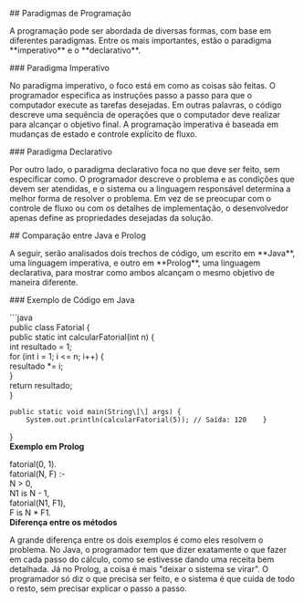   
\#\# Paradigmas de Programação

A programação pode ser abordada de diversas formas, com base em diferentes paradigmas. Entre os mais importantes, estão o paradigma \*\*imperativo\*\* e o \*\*declarativo\*\*.

\#\#\# Paradigma Imperativo

No paradigma imperativo, o foco está em como as coisas são feitas. O programador especifica as instruções passo a passo para que o computador execute as tarefas desejadas. Em outras palavras, o código descreve uma sequência de operações que o computador deve realizar para alcançar o objetivo final. A programação imperativa é baseada em mudanças de estado e controle explícito de fluxo.

\#\#\# Paradigma Declarativo

Por outro lado, o paradigma declarativo foca no que deve ser feito, sem especificar como. O programador descreve o problema e as condições que devem ser atendidas, e o sistema ou a linguagem responsável determina a melhor forma de resolver o problema. Em vez de se preocupar com o controle de fluxo ou com os detalhes de implementação, o desenvolvedor apenas define as propriedades desejadas da solução.

\#\# Comparação entre Java e Prolog

A seguir, serão analisados dois trechos de código, um escrito em \*\*Java\*\*, uma linguagem imperativa, e outro em \*\*Prolog\*\*, uma linguagem declarativa, para mostrar como ambos alcançam o mesmo objetivo de maneira diferente.

\#\#\# Exemplo de Código em Java

\`\`\`java  
public class Fatorial {  
    public static int calcularFatorial(int n) {  
        int resultado \= 1;  
        for (int i \= 1; i \<= n; i++) {  
            resultado \*= i;  
        }  
        return resultado;  
    }

    public static void main(String\[\] args) {  
        System.out.println(calcularFatorial(5)); // Saída: 120    }  
}  
**Exemplo em Prolog**

fatorial(0, 1).  
fatorial(N, F) :-  
    N \> 0,  
    N1 is N \- 1,  
    fatorial(N1, F1),  
    F is N \* F1.  
**Diferença entre os métodos**

A grande diferença entre os dois exemplos é como eles resolvem o problema. No Java, o programador tem que dizer exatamente o que fazer em cada passo do cálculo, como se estivesse dando uma receita bem detalhada. Já no Prolog, a coisa é mais "deixar o sistema se virar". O programador só diz o que precisa ser feito, e o sistema é que cuida de todo o resto, sem precisar explicar o passo a passo.